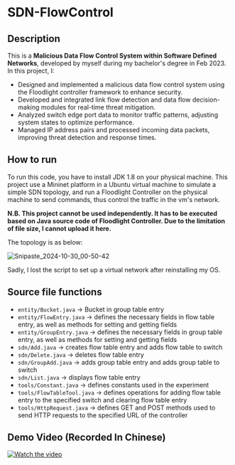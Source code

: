 # SDN-FlowControl
## Description
This is a **Malicious Data Flow Control System within Software Defined Networks**, developed by myself during my bachelor's degree in Feb 2023.
In this project, I:
- Designed and implemented a malicious data flow control system using the Floodlight controller framework to enhance security. 
- Developed and integrated link flow detection and data flow decision-making modules for real-time threat mitigation. 
- Analyzed switch edge port data to monitor traffic patterns, adjusting system states to optimize performance. 
- Managed IP address pairs and processed incoming data packets, improving threat detection and response times.
## How to run
To run this code, you have to install JDK 1.8 on your physical machine. This project use a Mininet platform in a Ubuntu virtual machine to simulate a simple SDN topology, and run a Floodlight Controller on the physical machine to send commands, thus control the traffic in the vm's network.

**N.B. This project cannot be used independently. It has to be executed based on Java source code of Floodlight Controller. Due to the limitation of file size, I cannot upload it here.**

The topology is as below:

![Snipaste_2024-10-30_00-50-42](https://github.com/user-attachments/assets/776e7a10-e8f1-4de0-bdaa-92e7b35ce638)

Sadly, I lost the script to set up a virtual network after reinstalling my OS.
## Source file functions
- `entity/Bucket.java` -> Bucket in group table entry
- `entity/FlowEntry.java` -> defines the necessary fields in flow table entry, as well as methods for setting and getting fields
- `entity/GroupEntry.java` -> defines the necessary fields in group table entry, as well as methods for setting and getting fields
- `sdn/Add.java` -> creates flow table entry and adds flow table to switch
- `sdn/Delete.java` -> deletes flow table entry
- `sdn/GroupAdd.java` -> adds group table entry and adds group table to switch
- `sdn/List.java` -> displays flow table entry
- `tools/Constant.java` -> defines constants used in the experiment
- `tools/FlowTableTool.java` -> defines operations for adding flow table entry to the specified switch and clearing flow table entry
- `tools/HttpRequest.java` -> defines GET and POST methods used to send HTTP requests to the specified URL of the controller
## Demo Video (Recorded In Chinese)
[![Watch the video](https://img.youtube.com/vi/_5tFXJQIzi4/0.jpg)](https://vimeo.com/1024571265)
